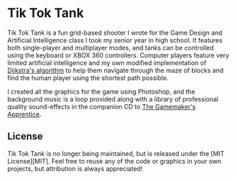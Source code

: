 # Tik Tok Tank

Tik Tok Tank is a fun grid-based shooter I wrote for the Game Design and 
Artificial Intelligence class I took my senior year in high school. It 
features both single-player and multiplayer modes, and tanks can be 
controlled using the keyboard or XBOX 360 controllers. Computer players 
feature very limited artificial intelligence and my own modified 
implementation of [Dijkstra's algorithm][dijkstra] to help them navigate 
through the maze of blocks and find the human player using the shortest path 
possible.

I created all the graphics for the game using Photoshop, and the 
background music is a loop provided along with a library of professional 
quality sound-effects in the companion CD to 
[The Gamemaker's Apprentice][game making].

[dijkstra]: http://en.wikipedia.org/wiki/Dijkstra's_algorithm
[game making]: http://www.amazon.com/The-Game-Makers-Apprentice-Development/dp/1590596153

## License

Tik Tok Tank is no longer being maintained, but is released under the 
[MIT License][MIT]. Feel free to reuse any of the code or graphics in your own 
projects, but attribution is always appreciated!